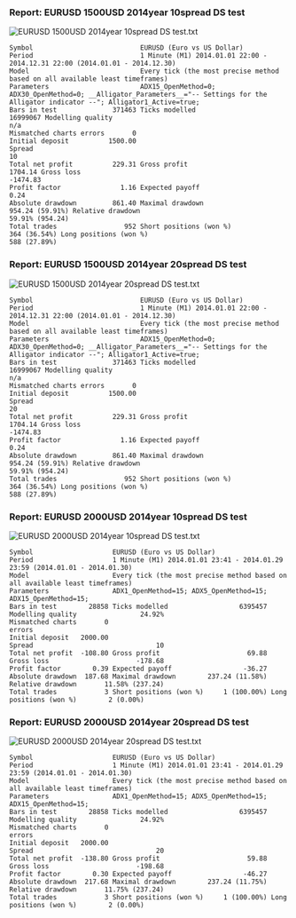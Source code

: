 
### Report: EURUSD 1500USD 2014year 10spread DS test

![EURUSD 1500USD 2014year 10spread DS test.txt](./EURUSD-1500USD-2014year-10spread-DS-test.gif)

    Symbol                           EURUSD (Euro vs US Dollar)
    Period                           1 Minute (M1) 2014.01.01 22:00 - 2014.12.31 22:00 (2014.01.01 - 2014.12.30)
    Model                            Every tick (the most precise method based on all available least timeframes)
    Parameters                       ADX15_OpenMethod=0; ADX30_OpenMethod=0; __Alligator_Parameters__="-- Settings for the Alligator indicator --"; Alligator1_Active=true;
    Bars in test              371463 Ticks modelled                            16999067 Modelling quality                                                                            n/a
    Mismatched charts errors       0
    Initial deposit          1500.00                                                    Spread                                                                                        10
    Total net profit          229.31 Gross profit                               1704.14 Gross loss                                                                              -1474.83
    Profit factor               1.16 Expected payoff                               0.24
    Absolute drawdown         861.40 Maximal drawdown                   954.24 (59.91%) Relative drawdown                                                                59.91% (954.24)
    Total trades                 952 Short positions (won %)               364 (36.54%) Long positions (won %)                                                              588 (27.89%)

### Report: EURUSD 1500USD 2014year 20spread DS test

![EURUSD 1500USD 2014year 20spread DS test.txt](./EURUSD-1500USD-2014year-20spread-DS-test.gif)

    Symbol                           EURUSD (Euro vs US Dollar)
    Period                           1 Minute (M1) 2014.01.01 22:00 - 2014.12.31 22:00 (2014.01.01 - 2014.12.30)
    Model                            Every tick (the most precise method based on all available least timeframes)
    Parameters                       ADX15_OpenMethod=0; ADX30_OpenMethod=0; __Alligator_Parameters__="-- Settings for the Alligator indicator --"; Alligator1_Active=true;
    Bars in test              371463 Ticks modelled                            16999067 Modelling quality                                                                            n/a
    Mismatched charts errors       0
    Initial deposit          1500.00                                                    Spread                                                                                        20
    Total net profit          229.31 Gross profit                               1704.14 Gross loss                                                                              -1474.83
    Profit factor               1.16 Expected payoff                               0.24
    Absolute drawdown         861.40 Maximal drawdown                   954.24 (59.91%) Relative drawdown                                                                59.91% (954.24)
    Total trades                 952 Short positions (won %)               364 (36.54%) Long positions (won %)                                                              588 (27.89%)

### Report: EURUSD 2000USD 2014year 10spread DS test

![EURUSD 2000USD 2014year 10spread DS test.txt](./EURUSD-2000USD-2014year-10spread-DS-test.gif)

    Symbol                    EURUSD (Euro vs US Dollar)
    Period                    1 Minute (M1) 2014.01.01 23:41 - 2014.01.29 23:59 (2014.01.01 - 2014.01.30)
    Model                     Every tick (the most precise method based on all available least timeframes)
    Parameters                ADX1_OpenMethod=15; ADX5_OpenMethod=15; ADX15_OpenMethod=15;
    Bars in test        28858 Ticks modelled                  6395457 Modelling quality                24.92%
    Mismatched charts       0
    errors
    Initial deposit   2000.00                                         Spread                               10
    Total net profit  -108.80 Gross profit                      69.88 Gross loss                      -178.68
    Profit factor        0.39 Expected payoff                  -36.27
    Absolute drawdown  187.68 Maximal drawdown        237.24 (11.58%) Relative drawdown       11.58% (237.24)
    Total trades            3 Short positions (won %)     1 (100.00%) Long positions (won %)        2 (0.00%)

### Report: EURUSD 2000USD 2014year 20spread DS test

![EURUSD 2000USD 2014year 20spread DS test.txt](./EURUSD-2000USD-2014year-20spread-DS-test.gif)

    Symbol                    EURUSD (Euro vs US Dollar)
    Period                    1 Minute (M1) 2014.01.01 23:41 - 2014.01.29 23:59 (2014.01.01 - 2014.01.30)
    Model                     Every tick (the most precise method based on all available least timeframes)
    Parameters                ADX1_OpenMethod=15; ADX5_OpenMethod=15; ADX15_OpenMethod=15;
    Bars in test        28858 Ticks modelled                  6395457 Modelling quality                24.92%
    Mismatched charts       0
    errors
    Initial deposit   2000.00                                         Spread                               20
    Total net profit  -138.80 Gross profit                      59.88 Gross loss                      -198.68
    Profit factor        0.30 Expected payoff                  -46.27
    Absolute drawdown  217.68 Maximal drawdown        237.24 (11.75%) Relative drawdown       11.75% (237.24)
    Total trades            3 Short positions (won %)     1 (100.00%) Long positions (won %)        2 (0.00%)
